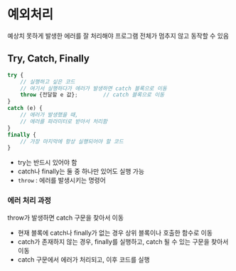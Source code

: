# 예외처리
예상치 못하게 발생한 에러를 잘 처리해야 프로그램 전체가 멈추지 않고 동작할 수 있음

## Try, Catch, Finally
```javascript
try {
	// 실행하고 싶은 코드
	// 여기서 실행하다가 에러가 발생하면 catch 블록으로 이동
	throw {전달할 e 값};		// catch 블록으로 이동
}
catch (e) {
	// 에러가 발생했을 때,
	// 에러를 파라미터로 받아서 처리함
}
finally {
	// 가장 마지막에 항상 실행되어야 할 코드
}
```
* try는 반드시 있어야 함
* catch나 finally는 둘 중 하나만 있어도 실행 가능
* `throw` : 에러를 발생시키는 명령어

### 에러 처리 과정
throw가 발생하면 catch 구문을 찾아서 이동
* 현재 블록에 catch나 finally가 없는 경우 상위 블록이나 호출한 함수로 이동
* catch가 존재하지 않는 경우, finally를 실행하고, catch 될 수 있는 구문을 찾아서 이동
* catch 구문에서 에러가 처리되고, 이후 코드를 실행
